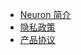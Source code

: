 - [Neuron 简介](zh-CN/neuron.md)
- [隐私政策](zh-CN/privacy-policy.md)
- [产品协议](zh-CN/product-agreement.md)